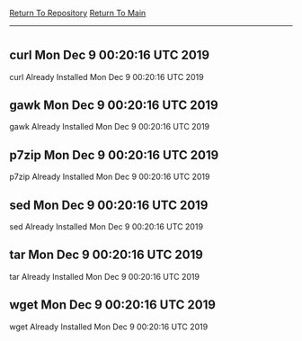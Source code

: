 [Return To Repository](https://github.com/deathbybandaid/piholeparser/)
[Return To Main](https://github.com/deathbybandaid/piholeparser/blob/master/RecentRunLogs/Mainlog.md)
____________________________________
# 
## curl Mon Dec 9 00:20:16 UTC 2019
curl Already Installed Mon Dec 9 00:20:16 UTC 2019
## gawk Mon Dec 9 00:20:16 UTC 2019
gawk Already Installed Mon Dec 9 00:20:16 UTC 2019
## p7zip Mon Dec 9 00:20:16 UTC 2019
p7zip Already Installed Mon Dec 9 00:20:16 UTC 2019
## sed Mon Dec 9 00:20:16 UTC 2019
sed Already Installed Mon Dec 9 00:20:16 UTC 2019
## tar Mon Dec 9 00:20:16 UTC 2019
tar Already Installed Mon Dec 9 00:20:16 UTC 2019
## wget Mon Dec 9 00:20:16 UTC 2019
wget Already Installed Mon Dec 9 00:20:16 UTC 2019
